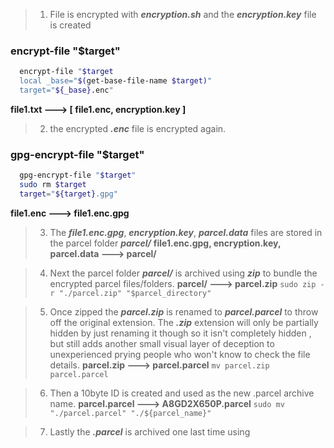 
> 1) File is encrypted with ***encryption.sh*** and the ***encryption.key*** file is created 
### encrypt-file "$target"
```bash
  encrypt-file "$target
  local _base="$(get-base-file-name $target)"
  target="${_base}.enc"

```
**file1.txt ---> [ file1.enc, encryption.key ]**
> 2) the encrypted ***.enc*** file is encrypted again.
### gpg-encrypt-file "$target"
```bash
  gpg-encrypt-file "$target"
  sudo rm $target
  target="${target}.gpg"
```
**file1.enc ---> file1.enc.gpg**


> 3) The ***file1.enc.gpg***, ***encryption.key***, ***parcel.data*** files are stored in the parcel folder ***parcel/***
**file1.enc.gpg, encryption.key, parcel.data --->  parcel/**

> 4) Next the parcel folder ***parcel/*** is archived using ***zip*** to bundle the encrypted parcel files/folders.
**parcel/ ---> parcel.zip**
`sudo zip -r "./parcel.zip" "$parcel_directory"`

> 5) Once zipped the ***parcel.zip*** is renamed to ***parcel.parcel*** to throw off the original extension. The ***.zip*** extension will only be partially hidden by just renaming it though so it isn't completely hidden , but still adds another small visual layer of deception to unexperienced prying people who won't know to check the file details. 
**parcel.zip ---> parcel.parcel**
`mv parcel.zip parcel.parcel`

> 6) Then a 10byte ID is created and used as the new .parcel archive name.
**parcel.parcel ---> A8GD2X650P.parcel**
`sudo mv "./parcel.parcel" "./${parcel_name}"`

> 7) Lastly the ***.parcel*** is archived one last time using 
